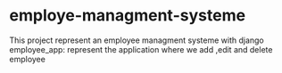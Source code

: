 # employe-managment-systeme
This project represent an employee managment systeme with django
employee_app: represent the application where we add ,edit and delete employee
